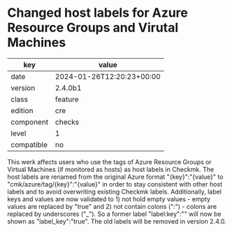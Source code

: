 [//]: # (werk v2)
# Changed host labels for Azure Resource Groups and Virutal Machines

key        | value
---------- | ---
date       | 2024-01-26T12:20:23+00:00
version    | 2.4.0b1
class      | feature
edition    | cre
component  | checks
level      | 1
compatible | no

This werk affects users who use the tags of Azure Resource Groups or Virtual Machines (if monitored as hosts) as host labels in Checkmk.
The host labels are renamed from the original Azure format "{key}":"{value}" to "cmk/azure/tag/{key}":"{value}" in order to stay consistent with other host labels and to avoid overwriting existing Checkmk labels.
Additionally, label keys and values are now validated to 1) not hold empty values - empty values are replaced by "true" and 2) not contain colons (":") - colons are replaced by underscores ("_"). So a former label "label:key":"" will now be shown as "label_key":"true".
The old labels will be removed in version 2.4.0.
